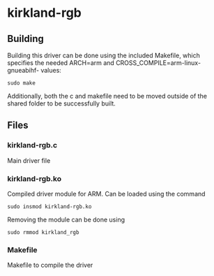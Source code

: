 # kirkland-rgb

## Building

Building this driver can be done using the included Makefile, which specifies the needed ARCH=arm and CROSS_COMPILE=arm-linux-gnueabihf- values:

```
sudo make
```

Additionally, both the c and makefile need to be moved outside of the shared folder to be successfully built.

## Files

### kirkland-rgb.c

Main driver file

### kirkland-rgb.ko
Compiled driver module for ARM. Can be loaded using the command

```command
sudo insmod kirkland-rgb.ko
```

Removing the module can be done using
```
sudo rmmod kirkland_rgb
```


### Makefile
Makefile to compile the driver
